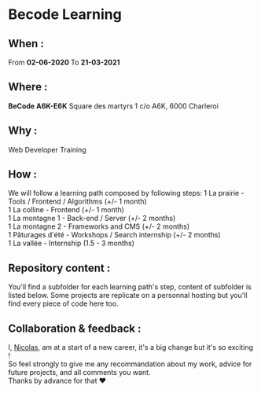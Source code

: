 # Becode Learning  
  
  ## When : 
  From  **02-06-2020**
  To  **21-03-2021**

  ## Where : 
  **BeCode A6K-E6K** 
  Square des martyrs 
  1 c/o A6K, 6000 Charleroi

  ## Why :
  Web Developer Training
  
  ## How :
  We will follow a learning path composed by following steps: 
    1 La prairie - Tools / Frontend / Algorithms (+/- 1 month)  
    1 La colline - Frontend (+/- 1 month)  
    1 La montagne 1 - Back-end / Server (+/- 2 months)  
    1 La montagne 2 - Frameworks and CMS (+/- 2 months)  
    1 Pâturages d'été - Workshops / Search internship (+/- 2 months)  
    1 La vallée - Internship (1.5 - 3 months)  
  
  ## Repository content :
  You'll find a subfolder for each learning path's step, content of subfolder is listed below.
  Some projects are replicate on a personnal hosting but you'll find every piece of code here too.
  
  ## Collaboration & feedback : 
  I, [Nicolas](https://github.com/nicode-be), am at a start of a new career, it's a big change but it's so exciting !  
  So feel strongly to give me any recommandation about my work, advice for future projects, and all comments you want.  
  Thanks by advance for that :heart:





